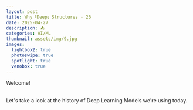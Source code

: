 ```yaml
---
layout: post
title: Why「Deep」Structures - 26
date: 2025-04-27
description: ⛺️
categories: AI/ML
thumbnail: assets/img/9.jpg
images:
  lightbox2: true
  photoswipe: true
  spotlight: true
  venobox: true
---
```


Welcome!<br><br>

Let's take a look at the history of Deep Learning Models we're using today.<br><br>



